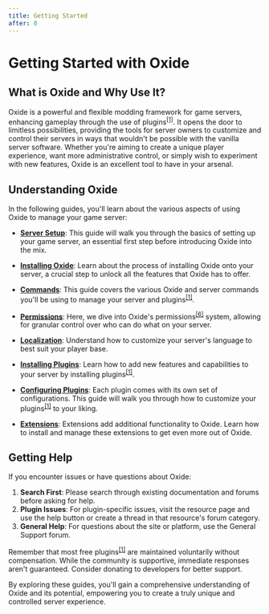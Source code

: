 ```yaml
---
title: Getting Started
after: 0
---
```


# Getting Started with Oxide

## What is Oxide and Why Use It?

Oxide is a powerful and flexible modding framework for game servers, enhancing gameplay through the use of plugins<sup><a href="/glossary#plugins">[1]</a></sup>. It opens the door to limitless possibilities, providing the tools for server owners to customize and control their servers in ways that wouldn't be possible with the vanilla server software. Whether you're aiming to create a unique player experience, want more administrative control, or simply wish to experiment with new features, Oxide is an excellent tool to have in your arsenal.

## Understanding Oxide

In the following guides, you'll learn about the various aspects of using Oxide to manage your game server:

- **[Server Setup](setup-server)**: This guide will walk you through the basics of setting up your game server, an essential first step before introducing Oxide into the mix.

- **[Installing Oxide](install-oxide)**: Learn about the process of installing Oxide onto your server, a crucial step to unlock all the features that Oxide has to offer.

- **[Commands](commands)**: This guide covers the various Oxide and server commands you'll be using to manage your server and plugins<sup><a href="/glossary#plugins">[1]</a></sup>.

- **[Permissions](permissions)**: Here, we dive into Oxide's permissions<sup><a href="/glossary#permissions">[6]</a></sup> system, allowing for granular control over who can do what on your server.

- **[Localization](localization)**: Understand how to customize your server's language to best suit your player base.

- **[Installing Plugins](install-plugins)**: Learn how to add new features and capabilities to your server by installing plugins<sup><a href="/glossary#plugins">[1]</a></sup>.

- **[Configuring Plugins](configure-plugins)**: Each plugin comes with its own set of configurations. This guide will walk you through how to customize your plugins<sup><a href="/glossary#plugins">[1]</a></sup> to your liking.

- **[Extensions](extensions)**: Extensions add additional functionality to Oxide. Learn how to install and manage these extensions to get even more out of Oxide.

## Getting Help

If you encounter issues or have questions about Oxide:

1. **Search First**: Please search through existing documentation and forums before asking for help.
2. **Plugin Issues**: For plugin-specific issues, visit the resource page and use the help button or create a thread in that resource's forum category.
3. **General Help**: For questions about the site or platform, use the General Support forum.

Remember that most free plugins<sup><a href="/glossary#plugins">[1]</a></sup> are maintained voluntarily without compensation. While the community is supportive, immediate responses aren't guaranteed. Consider donating to developers for better support.

By exploring these guides, you'll gain a comprehensive understanding of Oxide and its potential, empowering you to create a truly unique and controlled server experience.

